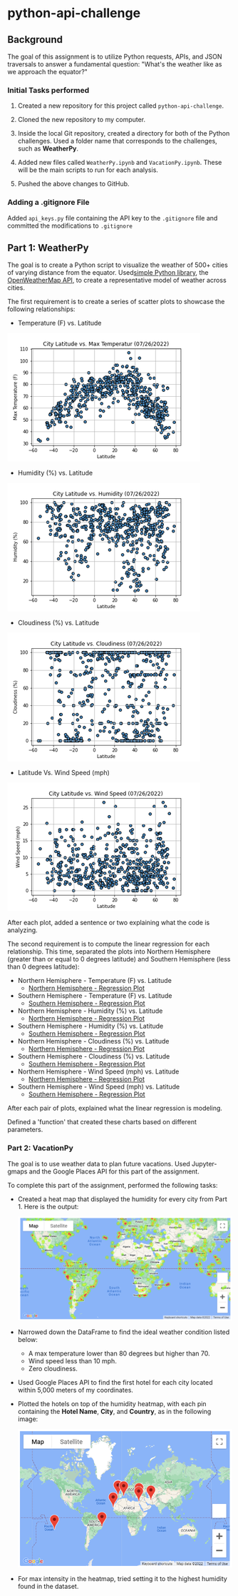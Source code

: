 # python-api-challenge

## Background

The goal of this assignment is to utilize Python requests, APIs, and JSON traversals to answer a fundamental question: "What's the weather like as we approach the equator?"

### Initial Tasks performed

1. Created a new repository for this project called `python-api-challenge`. 

2. Cloned the new repository to my computer.

3. Inside the local Git repository, created a directory for both of the Python challenges. Used a folder name that corresponds to the challenges, such as **WeatherPy**.

4. Added new files called `WeatherPy.ipynb` and `VacationPy.ipynb`. These will be the main scripts to run for each analysis.

5. Pushed the above changes to GitHub.


### Adding a .gitignore File

Added `api_keys.py` file containing the API key to the `.gitignore` file and committed the modifications to `.gitignore`


## Part 1: WeatherPy

The goal is to create a Python script to visualize the weather of 500+ cities of varying distance from the equator. Used[simple Python library](https://pypi.python.org/pypi/citipy), the [OpenWeatherMap API](https://openweathermap.org/api),  to create a representative model of weather across cities.

The first requirement is to create a series of scatter plots to showcase the following relationships:

* Temperature (F) vs. Latitude

![Latitude Vs. Max. Temperature](WeatherPy/output_data/LatVsTemp_scatter_plot.png)
* Humidity (%) vs. Latitude

![Latitude Vs. Humidity (%)](WeatherPy/output_data/LatVsHumidity_scatter_plot.png)
* Cloudiness (%) vs. Latitude

![Latitude Vs. Cloudiness (%)](WeatherPy/output_data/LatVsCloudiness_scatter_plot.png)
* Latitude Vs. Wind Speed (mph)

![Latitude Vs. Wind Speed (mph)](WeatherPy/output_data/LatVsWindSpeed_scatter_plot.png)

After each plot, added a sentence or two explaining what the code is analyzing.

The second requirement is to compute the linear regression for each relationship. This time, separated the plots into Northern Hemisphere (greater than or equal to 0 degrees latitude) and Southern Hemisphere (less than 0 degrees latitude):

* Northern Hemisphere - Temperature (F) vs. Latitude
  - [Northern Hemisphere - Regression Plot](WeatherPy/output_data/North_LatVsMaxTemp_regression_plot.png)
* Southern Hemisphere - Temperature (F) vs. Latitude
  - [Southern Hemisphere - Regression Plot](WeatherPy/output_data/South_LatVsMaxTemp_regression_plot.png)
* Northern Hemisphere - Humidity (%) vs. Latitude
  - [Northern Hemisphere - Regression Plot](WeatherPy/output_data/North_LatVsHumidity_regression_plot.png)
* Southern Hemisphere - Humidity (%) vs. Latitude
  - [Southern Hemisphere - Regression Plot](WeatherPy/output_data/South_LatVsHumidity_regression_plot.png)
* Northern Hemisphere - Cloudiness (%) vs. Latitude
  - [Northern Hemisphere - Regression Plot](WeatherPy/output_data/North_LatVsCloudiness_regression_plot.png)
* Southern Hemisphere - Cloudiness (%) vs. Latitude
  - [Southern Hemisphere - Regression Plot](WeatherPy/output_data/South_LatVsCloudiness_regression_plot.png)
* Northern Hemisphere - Wind Speed (mph) vs. Latitude
  - [Northern Hemisphere - Regression Plot](WeatherPy/output_data/North_LatVsWindSpeed_regression_plot.png)
* Southern Hemisphere - Wind Speed (mph) vs. Latitude
  - [Southern Hemisphere - Regression Plot](WeatherPy/output_data/South_LatVsWindSpeed_regression_plot.png)

After each pair of plots, explained what the linear regression is modeling.

Defined a 'function' that created these charts based on different parameters. 


### Part 2: VacationPy

The goal is to use weather data to plan future vacations. Used Jupyter-gmaps and the Google Places API for this part of the assignment.

To complete this part of the assignment, performed the following tasks:

* Created a heat map that displayed the humidity for every city from Part 1. Here is the output:

  ![heatmap](WeatherPy/images/heatmap.png)

* Narrowed down the DataFrame to find the ideal weather condition listed below:

  * A max temperature lower than 80 degrees but higher than 70.
  * Wind speed less than 10 mph.
  * Zero cloudiness.

* Used Google Places API to find the first hotel for each city located within 5,000 meters of my coordinates.

* Plotted the hotels on top of the humidity heatmap, with each pin containing the **Hotel Name**, **City**, and **Country**, as in the following image:

  ![hotel map](WeatherPy/images/hotel_map.png)

* For max intensity in the heatmap, tried setting it to the highest humidity found in the dataset.
